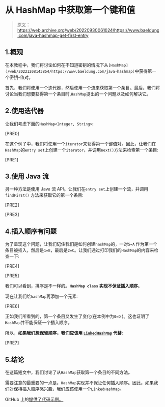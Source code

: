 # 从 HashMap 中获取第一个键和值

> 原文：<https://web.archive.org/web/20220930061024/https://www.baeldung.com/java-hashmap-get-first-entry>

## 1.概观

在本教程中，我们将讨论如何在不知道密钥的情况下从`[HashMap](/web/20221208143854/https://www.baeldung.com/java-hashmap)`中获得第一个密钥-值对。

首先，我们将使用一个迭代器，然后使用一个流来获取第一个条目。最后，我们将讨论当我们想要获得第一个条目时,`HashMap`提出的一个问题以及如何解决它。

## 2.使用迭代器

让我们考虑下面的`HashMap<Integer, String>`:

[PRE0]

在这个例子中，我们将使用一个`iterator`来获得第一个键值对。因此，让我们在`HashMap`的`entry set`上创建一个`iterator`，并调用`next()`方法来检索第一个条目:

[PRE1]

## 3.使用 Java 流

另一种方法是使用 Java 流 API。让我们在`entry set`上创建一个流，并调用`findFirst()` 方法来获取它的第一个条目:

[PRE2]

[PRE3]

## 4.插入顺序有问题

为了呈现这个问题，让我们记住我们是如何创建`hashMap`的，一对`5=A` 作为第一个条目被插入，然后是`1=B`，最后是`2=C`。让我们通过打印我们的`HashMap`的内容来检查一下:

[PRE4]

[PRE5]

我们可以看到，排序是不一样的。**`HashMap class` 实现不保证插入顺序**。

现在让我们给`hashMap`再添加一个元素:

[PRE6]

正如我们所看到的，第一个条目又发生了变化(在本例中为`0=D` )。这也证明了`HashMap`并不能保证一个插入顺序。

所以，**如果我们想保留顺序，我们应该用 [`LinkedHashMap`](/web/20221208143854/https://www.baeldung.com/java-linked-hashmap) 代替**:

[PRE7]

## 5.结论

在这篇短文中，我们讨论了从`HashMap`获取第一个条目的不同方法。

需要注意的最重要的一点是，`HashMap`实现并不保证任何插入顺序。因此，如果我们对保持插入顺序感兴趣，我们应该使用一个`LinkedHashMap`。

GitHub 上的[提供了代码示例。](https://web.archive.org/web/20221208143854/https://github.com/eugenp/tutorials/tree/master/core-java-modules/core-java-collections-3)